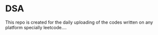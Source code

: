   # DSA
This repo is created for the daily uploading of the codes written on any platform specially leetcode....           
